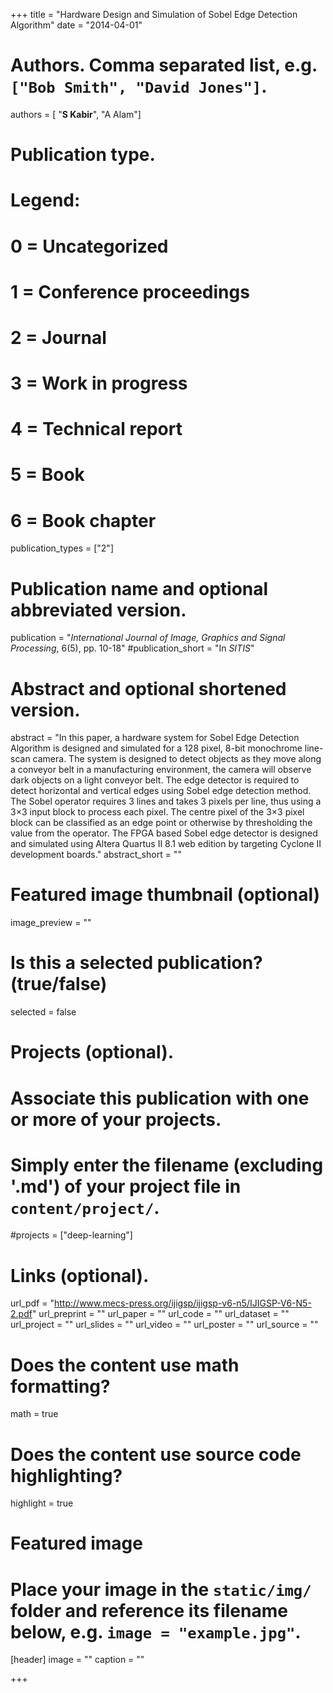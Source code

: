 +++
title = "Hardware Design and Simulation of Sobel Edge Detection Algorithm"
date = "2014-04-01"

# Authors. Comma separated list, e.g. `["Bob Smith", "David Jones"]`.
authors = [ "**S Kabir**", "A Alam"]

# Publication type.
# Legend:
# 0 = Uncategorized
# 1 = Conference proceedings
# 2 = Journal
# 3 = Work in progress
# 4 = Technical report
# 5 = Book
# 6 = Book chapter
publication_types = ["2"]

# Publication name and optional abbreviated version.
publication = "*International Journal of Image, Graphics and Signal Processing*, 6(5), pp. 10-18"
#publication_short = "In *SITIS*"

# Abstract and optional shortened version.
abstract = "In this paper, a hardware system for Sobel Edge Detection Algorithm is designed and simulated for a 128 pixel, 8-bit monochrome line-scan camera. The system is designed to detect objects as they move along a conveyor belt in a manufacturing environment, the camera will observe dark objects on a light conveyor belt. The edge detector is required to detect horizontal and vertical edges using Sobel edge detection method. The Sobel operator requires 3 lines and takes 3 pixels per line, thus using a 3×3 input block to process each pixel. The centre pixel of the 3×3 pixel block can be classified as an edge point or otherwise by thresholding the value from the operator. The FPGA based Sobel edge detector is designed and simulated using Altera Quartus II 8.1 web edition by targeting Cyclone II development boards."
abstract_short = ""

# Featured image thumbnail (optional)
image_preview = ""

# Is this a selected publication? (true/false)
selected = false

# Projects (optional).
#   Associate this publication with one or more of your projects.
#   Simply enter the filename (excluding '.md') of your project file in `content/project/`.
#projects = ["deep-learning"]

# Links (optional).
url_pdf = "http://www.mecs-press.org/ijigsp/ijigsp-v6-n5/IJIGSP-V6-N5-2.pdf"
url_preprint = ""
url_paper = ""
url_code = ""
url_dataset = ""
url_project = ""
url_slides = ""
url_video = ""
url_poster = ""
url_source = ""

# Does the content use math formatting?
math = true

# Does the content use source code highlighting?
highlight = true

# Featured image
# Place your image in the `static/img/` folder and reference its filename below, e.g. `image = "example.jpg"`.
[header]
image = ""
caption = ""


+++
